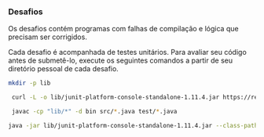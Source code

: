 ### Desafios

Os desafios contém programas com falhas de compilação e lógica que precisam ser corrigidos.

Cada desafio é acompanhada de testes unitários. Para avaliar seu código antes de submetê-lo, execute os seguintes comandos a partir de seu diretório pessoal de cada desafio.

 ```bash
 mkdir -p lib
 ```

```bash
 curl -L -o lib/junit-platform-console-standalone-1.11.4.jar https://repo1.maven.org/maven2/org/junit/platform/junit-platform-console-standalone/1.11.4/junit-platform-console-standalone-1.11.4.jar
```

```bash
 javac -cp "lib/*" -d bin src/*.java test/*.java
 ```

 ```bash
 java -jar lib/junit-platform-console-standalone-1.11.4.jar --class-path bin --scan-class-path
 ```